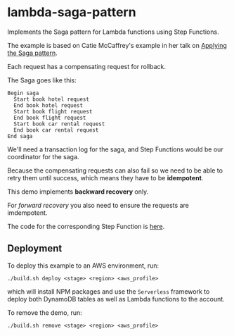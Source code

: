 # lambda-saga-pattern

Implements the Saga pattern for Lambda functions using Step Functions.

The example is based on Catie McCaffrey's example in her talk on [Applying the
Saga pattern](https://www.youtube.com/watch?v=xDuwrtwYHu8).

Each request has a compensating request for rollback.

The Saga goes like this:

```
Begin saga
  Start book hotel request
  End book hotel request
  Start book flight request
  End book flight request
  Start book car rental request
  End book car rental request  
End saga
```

We'll need a transaction log for the saga, and Step Functions would be our
coordinator for the saga.

Because the compensating requests can also fail so we need to be able to retry
them until success, which means they have to be **idempotent**.

This demo implements **backward recovery** only.

For *forward recovery* you also need to ensure the requests are imdempotent.

The code for the corresponding Step Function is [here](https://gist.github.com/theburningmonk/cf194c7dc5ac1f1acdb278d94eb1dfa7).

## Deployment

To deploy this example to an AWS environment, run:

`./build.sh deploy <stage> <region> <aws_profile>`

which will install NPM packages and use the `Serverless` framework to deploy both
DynamoDB tables as well as Lambda functions to the account.

To remove the demo, run:

`./build.sh remove <stage> <region> <aws_profile>`